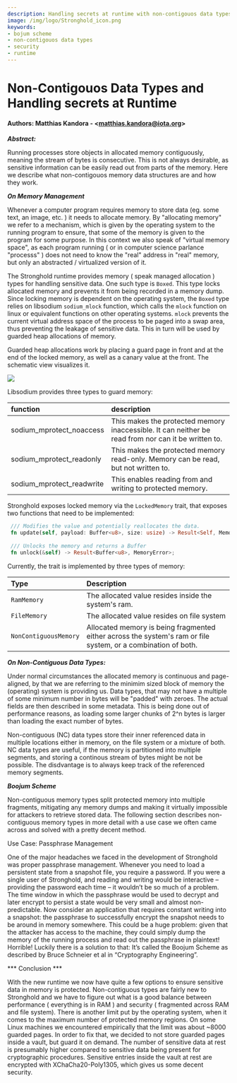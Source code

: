 ```yaml
---
description: Handling secrets at runtime with non-contigouos data types. 
image: /img/logo/Stronghold_icon.png
keywords:
- bojum scheme
- non-contigouos data types
- security
- runtime
---
```


<!--
This comment shall be deleted and shall give an overview on the structure:

- abstract gives an overview on memory and especially NC data types
- memory management will be explained in general, guarded types are being specifically mentioned.
   - libsodium is mentioned as low-level driving force
   - the current interface for guarded memory types is presented
- nc data types are being explained in greater detail,
- the boojum scheme is being explored with password handling as an example  
-->

# Non-Contigouos Data Types and Handling secrets at Runtime

#### Authors: Matthias Kandora - \<matthias.kandora@iota.org>

***Abstract:***


Running processes store objects in allocated memory contiguously, meaning the stream of bytes is consecutive. This is not always desirable, as sensitive information can be easily read out from parts of the memory. Here we describe what non-contigouos memory data structures are and how they work. 

***On Memory Management*** 

Whenever a computer program requires memory to store data (eg. some text, an image, etc. ) it needs to allocate memory. By "allocating memory" we refer to a mechanism, which is given by the operating system to the running program to ensure, that some of the memory is given to the program for some purpose. In this context we also speak of "virtual memory space", as each program running ( or in computer science parlance "processs" ) does not need to know the "real" address in "real" memory, but only an abstracted / virtualized version of it.

The Stronghold runtime provides memory ( speak managed allocation ) types for handling sensitive data. One such type is `Boxed`. This type locks allocated memory and prevents it from being recorded in a memory dump. Since locking memory is dependent on the operating system, the `Boxed` type relies on libsodium `sodium_mlock` function, which calls the `mlock` function on linux or equivalent functions on other operating systems. `mlock` prevents the current virtual address space of the process to be paged into a swap area, thus preventing the leakage of sensitive data. This in turn will be used by guarded heap allocations of memory.

Guarded heap allocations work by placing a guard page in front and at the end of the locked memory, as well as a canary value at the front. The schematic view visualizes it. 

![](https://i.imgur.com/oy0Ri1Z.png)

Libsodium provides three types to guard memory:

| function                  | description                                                                                         |
|:--------------------------|:----------------------------------------------------------------------------------------------------|
| sodium_mprotect_noaccess  | This makes the protected memory inaccessible. It can neither be read from nor can it be written to. |
| sodium_mprotect_readonly  | This makes the protected memory read-only. Memory can be read, but not written to.                  |
| sodium_mprotect_readwrite | This enables reading from and writing to protected memory.                                          |


Stronghold exposes locked memory via the `LockedMemory` trait, that exposes two functions that need to be implemented:
```rust
 /// Modifies the value and potentially reallocates the data. 
 fn update(self, payload: Buffer<u8>, size: usize) -> Result<Self, MemoryError>;
 
 /// Unlocks the memory and returns a Buffer
 fn unlock(&self) -> Result<Buffer<u8>, MemoryError>;
```

Currently, the trait is implemented by three types of memory:

| Type                  | Description                                                                                                   |
|:----------------------|:--------------------------------------------------------------------------------------------------------------|
| `RamMemory`           | The allocated value resides inside the system's ram.                                                          |
| `FileMemory`          | The allocated value resides on file system                                                                    |
| `NonContiguousMemory` | Allocated memory is being fragmented either across the system's ram or file system, or a combination of both. |

***On Non-Contiguous Data Types:***

Under normal circumstances the allocated memory is continuous and page-aligned, by that we are referring to the minimim sized block of memory the (operating) system is providing us. Data types,  that may not have a multiple of some minimum number in bytes will be "padded" with zeroes. The actual fields are then described in some metadata. This is being done out of performance reasons, as loading some larger chunks of 2^n bytes is larger than loading the exact number of bytes. 

Non-contiguous (NC) data types store their inner referenced data in multiple locations either in memory, on the file system or a mixture of both. NC data types are useful, if the memory is partitioned into multiple segments, and storing a continous stream of bytes might be not be possible. The disdvantage is to always keep track of the referenced memory segments. 


***Boojum Scheme***

Non-contiguous memory types split protected memory into multiple fragments, mitigating any memory dumps and making it virtually impossible for attackers to retrieve stored data. The following section describes non-contiguous memory types in more detail with a use case we often came across and solved with a pretty decent method. 

Use Case: Passphrase Management

One of the major headaches we faced in the development of Stronghold was proper passphrase management. Whenever you need to load a persistent state from a snapshot file, you require a password. If you were a single user of Stronghold, and reading and writing would be interactive – providing the password each time – it wouldn’t be so much of a problem. The time window in which the passphrase would be used to decrypt and later encrypt to persist a state would be very small and almost non-predictable. Now consider an application that requires constant writing into a snapshot: the passphrase to  successfully encrypt the snapshot needs to be around in memory somewhere. This could be a huge problem: given that the attacker has access to the machine, they could simply dump the memory of the running process and read out the passphrase in plaintext! Horrible! Luckily there is a solution to that: It’s called the Boojum Scheme as described by Bruce Schneier et al in “Cryptography Engineering”.

*** Conclusion ***

With the new runtime we now have quite a few options to ensure sensitive data in memory is protected. Non-contiguous types are fairly new to Stronghold and we have to figure out what is a good balance between performance ( everything is in RAM ) and security ( fragmented across RAM and file system). There is another limit put by the operating system, when it comes to the maximum number of protected memory regions. On some Linux machines we encountered empirically that the limit was about ~8000 guarded pages. In order to fix that, we decided to not store guarded pages inside a vault, but guard it on demand. The number of sensitive data at rest is presumably higher compared to sensitive data being present for cryptographic procedures. Sensitive entries inside the vault at rest are encrypted with XChaCha20-Poly1305, which gives us some decent security.